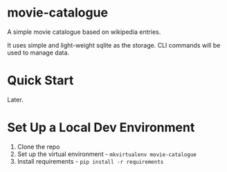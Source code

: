 # movie-catalogue
A simple movie catalogue based on wikipedia entries.

It uses simple and light-weight sqlite as the storage. CLI commands will be used to manage data.

# Quick Start

Later.

# Set Up a Local Dev Environment

1. Clone the repo
2. Set up the virtual environment - `mkvirtualenv movie-catalogue`
3. Install requirements - `pip install -r requirements`



